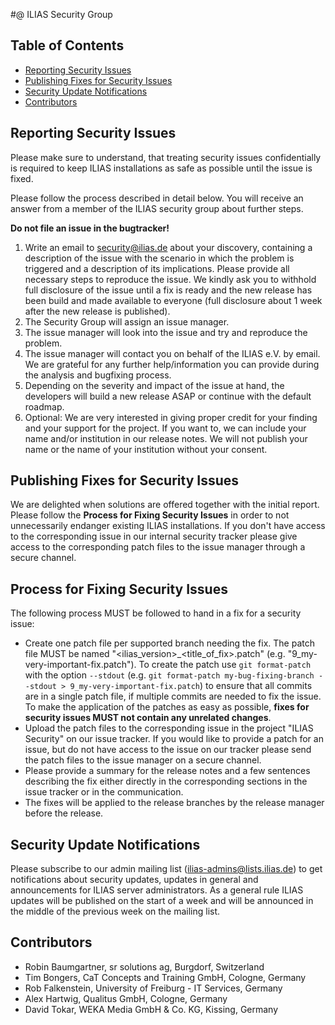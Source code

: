 #@ ILIAS Security Group

## Table of Contents
* [Reporting Security Issues](#reporting-security-issues)
* [Publishing Fixes for Security Issues](#publishing-fixes-for-security-issues)
* [Security Update Notifications](#security-update-notifications)
* [Contributors](#contributors)

## Reporting Security Issues
[//]: # (BEGIN Reporting)
Please make sure to understand, that treating security issues confidentially is
required to keep ILIAS installations as safe as possible until the issue is fixed.

Please follow the process described in detail below. You will receive an answer
from a member of the ILIAS security group about further steps.

**Do not file an issue in the bugtracker!**

1. Write an email to security@ilias.de about your discovery, containing a
description of the issue with the scenario in which the problem is triggered and
a description of its implications. Please provide all necessary steps to reproduce
the issue. We kindly ask you to withhold full disclosure of the issue until a fix
is ready and the new release has been build and made available to everyone
(full disclosure about 1 week after the new release is published).
2. The Security Group will assign an issue manager.
3. The issue manager will look into the issue and try and reproduce the problem.
4. The issue manager will contact you on behalf of the ILIAS e.V. by email.
We are grateful for any further help/information you can provide during the
analysis and bugfixing process.
5. Depending on the severity and impact of the issue at hand, the developers will
build a new release ASAP or continue with the default roadmap.
6. Optional: We are very interested in giving proper credit for your finding and
your support for the project. If you want to, we can include your name and/or
institution in our release notes. We will not publish your name or the name of
your institution without your consent.

[//]: # (END Reporting)

## Publishing Fixes for Security Issues
[//]: # (BEGIN Publishing)
We are delighted when solutions are offered together with the initial report.
Please follow the **Process for Fixing Security Issues** in order to not
unnecessarily endanger existing ILIAS installations. If you don't have access
to the corresponding issue in our internal security tracker please give access
to the corresponding patch files to the issue manager through a secure channel.

[//]: # (END Publishing)

## Process for Fixing Security Issues
[//]: # (BEGIN Fixing)
The following process MUST be followed to hand in a fix for a security issue:
* Create one patch file per supported branch needing the fix. The patch file MUST
be named "<ilias_version>_<title_of_fix>.patch" (e.g. "9_my-very-important-fix.patch").
To create the patch use `git format-patch` with the option `--stdout`
(e.g. `git format-patch my-bug-fixing-branch --stdout > 9_my-very-important-fix.patch`)
to ensure that all commits are in a single patch file, if multiple commits are
needed to fix the issue. To make the application of the patches as easy as possible,
**fixes for security issues MUST not contain any unrelated changes**.
* Upload the patch files to the corresponding issue in the project "ILIAS Security"
on our issue tracker. If you would like to provide a patch for an issue, but do
not have access to the issue on our tracker please send the patch files to
the issue manager on a secure channel.
* Please provide a summary for the release notes and a few sentences describing
the fix either directly in the corresponding sections in the issue tracker or in
the communication.
* The fixes will be applied to the release branches by the release manager before
the release.

[//]: # (END Fixing)

## Security Update Notifications
[//]: # (BEGIN Notifications)

Please subscribe to our admin mailing list (ilias-admins@lists.ilias.de) to get
notifications about security updates, updates in general and announcements for
ILIAS server administrators. As a general rule ILIAS updates will be published
on the start of a week and will be announced in the middle of the previous week
on the mailing list.

[//]: # (END Notifications)

## Contributors
[//]: # (BEGIN Contributors)

* Robin Baumgartner, sr solutions ag, Burgdorf, Switzerland
* Tim Bongers, CaT Concepts and Training GmbH, Cologne, Germany
* Rob Falkenstein, University of Freiburg - IT Services, Germany
* Alex Hartwig, Qualitus GmbH, Cologne, Germany
* David Tokar, WEKA Media GmbH & Co. KG, Kissing, Germany

[//]: # (END Contributors)
